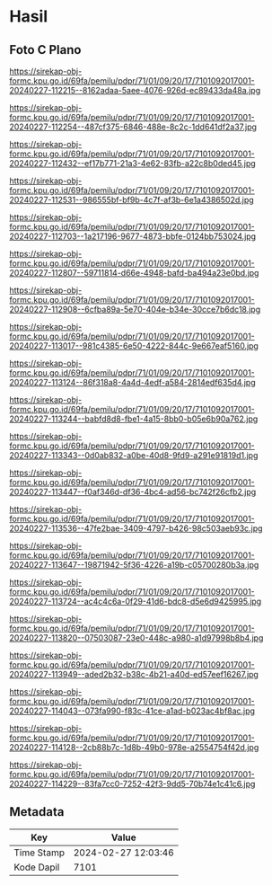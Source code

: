 # Hasil

## Foto C Plano

https://sirekap-obj-formc.kpu.go.id/69fa/pemilu/pdpr/71/01/09/20/17/7101092017001-20240227-112215--8162adaa-5aee-4076-926d-ec89433da48a.jpg

https://sirekap-obj-formc.kpu.go.id/69fa/pemilu/pdpr/71/01/09/20/17/7101092017001-20240227-112254--487cf375-6846-488e-8c2c-1dd641df2a37.jpg

https://sirekap-obj-formc.kpu.go.id/69fa/pemilu/pdpr/71/01/09/20/17/7101092017001-20240227-112432--ef17b771-21a3-4e62-83fb-a22c8b0ded45.jpg

https://sirekap-obj-formc.kpu.go.id/69fa/pemilu/pdpr/71/01/09/20/17/7101092017001-20240227-112531--986555bf-bf9b-4c7f-af3b-6e1a4386502d.jpg

https://sirekap-obj-formc.kpu.go.id/69fa/pemilu/pdpr/71/01/09/20/17/7101092017001-20240227-112703--1a217196-9677-4873-bbfe-0124bb753024.jpg

https://sirekap-obj-formc.kpu.go.id/69fa/pemilu/pdpr/71/01/09/20/17/7101092017001-20240227-112807--59711814-d66e-4948-bafd-ba494a23e0bd.jpg

https://sirekap-obj-formc.kpu.go.id/69fa/pemilu/pdpr/71/01/09/20/17/7101092017001-20240227-112908--6cfba89a-5e70-404e-b34e-30cce7b6dc18.jpg

https://sirekap-obj-formc.kpu.go.id/69fa/pemilu/pdpr/71/01/09/20/17/7101092017001-20240227-113017--981c4385-6e50-4222-844c-9e667eaf5160.jpg

https://sirekap-obj-formc.kpu.go.id/69fa/pemilu/pdpr/71/01/09/20/17/7101092017001-20240227-113124--86f318a8-4a4d-4edf-a584-2814edf635d4.jpg

https://sirekap-obj-formc.kpu.go.id/69fa/pemilu/pdpr/71/01/09/20/17/7101092017001-20240227-113244--babfd8d8-fbe1-4a15-8bb0-b05e6b90a762.jpg

https://sirekap-obj-formc.kpu.go.id/69fa/pemilu/pdpr/71/01/09/20/17/7101092017001-20240227-113343--0d0ab832-a0be-40d8-9fd9-a291e91819d1.jpg

https://sirekap-obj-formc.kpu.go.id/69fa/pemilu/pdpr/71/01/09/20/17/7101092017001-20240227-113447--f0af346d-df36-4bc4-ad56-bc742f26cfb2.jpg

https://sirekap-obj-formc.kpu.go.id/69fa/pemilu/pdpr/71/01/09/20/17/7101092017001-20240227-113536--47fe2bae-3409-4797-b426-98c503aeb93c.jpg

https://sirekap-obj-formc.kpu.go.id/69fa/pemilu/pdpr/71/01/09/20/17/7101092017001-20240227-113647--19871942-5f36-4226-a19b-c05700280b3a.jpg

https://sirekap-obj-formc.kpu.go.id/69fa/pemilu/pdpr/71/01/09/20/17/7101092017001-20240227-113724--ac4c4c6a-0f29-41d6-bdc8-d5e6d9425995.jpg

https://sirekap-obj-formc.kpu.go.id/69fa/pemilu/pdpr/71/01/09/20/17/7101092017001-20240227-113820--07503087-23e0-448c-a980-a1d97998b8b4.jpg

https://sirekap-obj-formc.kpu.go.id/69fa/pemilu/pdpr/71/01/09/20/17/7101092017001-20240227-113949--aded2b32-b38c-4b21-a40d-ed57eef16267.jpg

https://sirekap-obj-formc.kpu.go.id/69fa/pemilu/pdpr/71/01/09/20/17/7101092017001-20240227-114043--073fa990-f83c-41ce-a1ad-b023ac4bf8ac.jpg

https://sirekap-obj-formc.kpu.go.id/69fa/pemilu/pdpr/71/01/09/20/17/7101092017001-20240227-114128--2cb88b7c-1d8b-49b0-978e-a2554754f42d.jpg

https://sirekap-obj-formc.kpu.go.id/69fa/pemilu/pdpr/71/01/09/20/17/7101092017001-20240227-114229--83fa7cc0-7252-42f3-9dd5-70b74e1c41c6.jpg


## Metadata

| Key        | Value               |
| ---------- | ------------------- |
| Time Stamp | 2024-02-27 12:03:46 |
| Kode Dapil | 7101                |



